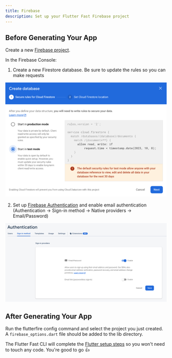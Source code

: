 ```yaml
---
title: Firebase
description: Set up your Flutter Fast Firebase project
---
```

## Before Generating Your App
Create a new [Firebase project](https://firebase.google.com/docs/projects/learn-more).

In the Firebase Console:
1. Create a new Firestore database. Be sure to update the rules so you can make requests

![Firestore rules](../../../../assets/firestore-rules.png)

2. Set up [Firebase Authentication](https://firebase.google.com/docs/auth/flutter/start) and enable email authentication (Authentication -> Sign-in method -> Native providers -> Email/Password)

![Enable email authentication](../../../../assets/email_auth.png)


## After Generating Your App
Run the flutterfire config command and select the project you just created. A `firebase_options.dart` file should be added to the lib directory. 

The Flutter Fast CLI will complete the [Flutter setup steps](https://firebase.google.com/docs/flutter/setup?platform=ios) so you won't need to touch any code. You're good to go 👍